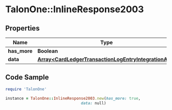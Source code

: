 # TalonOne::InlineResponse2003

## Properties

Name | Type | Description | Notes
------------ | ------------- | ------------- | -------------
**has_more** | **Boolean** |  | 
**data** | [**Array&lt;CardLedgerTransactionLogEntryIntegrationAPI&gt;**](CardLedgerTransactionLogEntryIntegrationAPI.md) |  | 

## Code Sample

```ruby
require 'TalonOne'

instance = TalonOne::InlineResponse2003.new(has_more: true,
                                 data: null)
```


